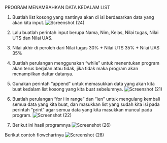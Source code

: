 PROGRAM MENAMBAHKAN DATA KEDALAM LIST
1. Buatlah list kosong yang nantinya akan di isi berdasarkan data yang akan kita input.
![Screenshot (24)](https://user-images.githubusercontent.com/56987138/69481722-3a7d2100-0e46-11ea-8545-a6573400750d.png)
2.	Lalu buatlah perintah input berupa Nama, Nim, Kelas, Nilai tugas, Nilai UTS dan Nilai UAS.
3.	Nilai akhir di peroleh dari Nilai tugas 30%  + Nilai UTS 35% + Nilai UAS 35%
4.	Buatlah perulangan menggunakan “while” untuk menentukan program akan terus berjalan atau tidak, jika tidak maka program akan menampilkan daftar datanya.
5.	Gunakan perintah “append” untuk memasukkan data yang akan kita buat kedalam list kosong yang kita buat sebelumnya.
![Screenshot (21)](https://user-images.githubusercontent.com/56987138/69481876-ccd1f480-0e47-11ea-98f0-a1291ede7030.png)

6.	Buatlah perulangan “for i in range” dan “len” untuk mengulang kembali semua data yang kita buat, dan masukkan list yang sudah kita isi pada perintah “print” agar semua data yang kita masukkan muncul pada program.
![Screenshot (22)](https://user-images.githubusercontent.com/56987138/69481928-3520d600-0e48-11ea-866b-32bacdfef091.png)

7. Berikut ini hasil programnya
![Screenshot (26)](https://user-images.githubusercontent.com/56987138/69482143-37842f80-0e4a-11ea-8dd1-386fa4572164.png)

Berikut contoh flowchartnya
![Screenshot (28)](https://user-images.githubusercontent.com/56987138/69482149-3e12a700-0e4a-11ea-84fd-6339d9767c88.png)

